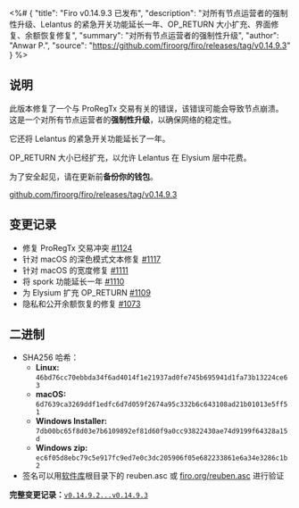 <%# {
  "title": "Firo v0.14.9.3 已发布",
  "description": "对所有节点运营者的强制性升级、Lelantus 的紧急开关功能延长一年、OP_RETURN 大小扩充、界面修复、余额恢复修复",
  "summary": "对所有节点运营者的强制性升级",
  "author": "Anwar P.",
  "source": "https://github.com/firoorg/firo/releases/tag/v0.14.9.3"
} %>

## 说明

此版本修复了一个与 ProRegTx 交易有关的错误，该错误可能会导致节点崩溃。这是一个对所有节点运营者的**强制性升级**，以确保网络的稳定性。

它还将 Lelantus 的紧急开关功能延长了一年。

OP_RETURN 大小已经扩充，以允许 Lelantus 在 Elysium 层中花费。

为了安全起见，请在更新前**备份你的钱包**。

[github.com/firoorg/firo/releases/tag/v0.14.9.3](https://github.com/firoorg/firo/releases/tag/v0.14.9.3)

## 变更记录

* 修复 ProRegTx 交易冲突 [#1124](https://github.com/firoorg/firo/pull/1124)
* 针对 macOS 的深色模式文本修复 [#1117](https://github.com/firoorg/firo/pull/1117)
* 针对 macOS 的宽度修复 [#1111](https://github.com/firoorg/firo/pull/1111)
* 将 spork 功能延长一年 [#1110](https://github.com/firoorg/firo/pull/1110)
* 为 Elysium 扩充 OP_RETURN [#1109](https://github.com/firoorg/firo/pull/1109)
* 隐私和公开余额恢复的修复 [#1073](https://github.com/firoorg/firo/pull/1073)

## 二进制

* SHA256 哈希：
    * **Linux:** `46bd76cc70ebbda34f6ad4014f1e21937ad0fe745b695941d1fa73b13224ce63`
    * **macOS:** `6d7639ca3269ddf1edfc6d7d059f2674a95c332b6c643108ad21b01013e5ff51`
    * **Windows Installer:**<br>`7db00bc65f8d03e7b6109892ef81d60f9a0cc93822430ae74d9199f64328a15d`
    * **Windows zip:**<br>`ec6f05d8ebc79c5e917fc9ed7e0c3dc205906f05e682233861e6a34e3286c1b2`
* 签名可以用[软件库](https://github.com/firoorg/firo)根目录下的 reuben.asc 或 [firo.org/reuben.asc](https://firo.org/reuben.asc) 进行验证

**完整变更记录：**[`v0.14.9.2...v0.14.9.3`](https://github.com/firoorg/firo/compare/v0.14.9.2...v0.14.9.3)
